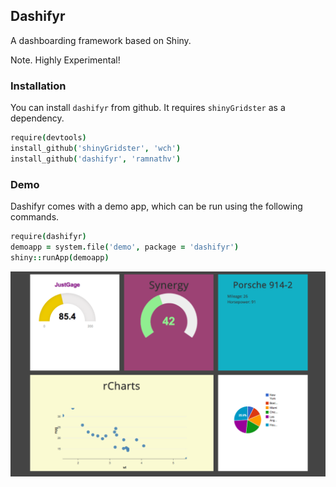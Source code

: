 ## Dashifyr

A dashboarding framework based on Shiny. 

Note. Highly Experimental!

### Installation

You can install `dashifyr` from github. It requires `shinyGridster` as a dependency.

```coffee
require(devtools)
install_github('shinyGridster', 'wch')
install_github('dashifyr', 'ramnathv')
```

### Demo

Dashifyr comes with a demo app, which can be run using the following commands.

```coffee
require(dashifyr)
demoapp = system.file('demo', package = 'dashifyr')
shiny::runApp(demoapp)
```

![screenshot](inst/demo/demo.png)
